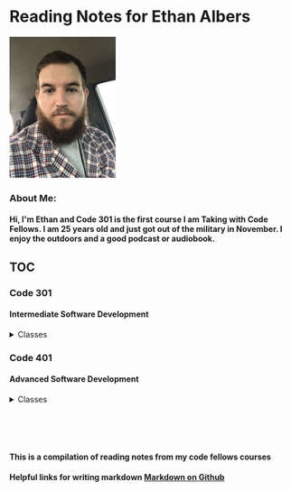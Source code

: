 # Reading Notes for Ethan Albers

<img src="Headshot.jpeg" height=250px>

### About Me:

#### Hi, I'm Ethan and Code 301 is the first course I am Taking with Code Fellows. I am 25 years old and just got out of the military in November. I enjoy the outdoors and a good podcast or audiobook.

## TOC

### Code 301

#### Intermediate Software Development

<details close><summary>Classes</summary>

<a href="https://github.com/ekalbers/reading-notes/blob/main/301/class01.md">Class 01 - Intro to React and Components</a>
<br>
<a href="https://github.com/ekalbers/reading-notes/blob/main/301/class02.md">Class 02 - State and Props</a>
<br>
<a href="https://github.com/ekalbers/reading-notes/blob/main/301/class03.md">Class 03 - Passing Functions as Props</a>
<br>
<a href="https://github.com/ekalbers/reading-notes/blob/main/301/class04.md">Class 04 - React and Forms</a>
<br>
<a href="https://github.com/ekalbers/reading-notes/blob/main/301/class05.md">Class 05 - Putting it all together</a>
<br>
<a href="https://github.com/ekalbers/reading-notes/blob/main/301/class06.md">Class 06 - NODE.JS</a>
<br>
<a href="https://github.com/ekalbers/reading-notes/blob/main/301/class07.md">Class 07</a>
<br>
<a href="https://github.com/ekalbers/reading-notes/blob/main/301/class08.md">Class 08</a>
<br>
<a href="https://github.com/ekalbers/reading-notes/blob/main/301/class09.md">Class 09</a>
<br>
<a href="https://github.com/ekalbers/reading-notes/blob/main/301/class10.md">Class 10 - In memory storage</a>
<br>
<a href="https://github.com/ekalbers/reading-notes/blob/main/301/class11.md">Class 11 - 
MongoDB and Mongoose</a>
<br>
<a href="https://github.com/ekalbers/reading-notes/blob/main/301/class12.md">Class 12</a>
<br>
<a href="https://github.com/ekalbers/reading-notes/blob/main/301/class13.md">Class 13</a>
<br>
<a href="https://github.com/ekalbers/reading-notes/blob/main/301/class014.md">Class 14</a>
<br>
<a href="https://github.com/ekalbers/reading-notes/blob/main/301/class15.md">Class 15</a>
<br>

</details>

### Code 401

#### Advanced Software Development

<details close><summary>Classes</summary>

- [SQL Prework](https://github.com/ekalbers/reading-notes/blob/main/401/SQL%20prework/assignmentSubmit.md)
- [Terminal Prework](https://github.com/ekalbers/reading-notes/blob/main/401/terminal.md)
- [Class01](https://github.com/ekalbers/reading-notes/blob/main/401/class01.md)
- [Class02 - Testing and Modules](https://github.com/ekalbers/reading-notes/blob/main/401/class02.md)
- [Class03 - FileIO & Exceptions](https://github.com/ekalbers/reading-notes/blob/main/401/class03.md)
- [Class04](https://github.com/ekalbers/reading-notes/blob/main/401/class04.md)


</details>

<br><br><br>

#### This is a compilation of reading notes from my code fellows courses

#### Helpful links for writing markdown [Markdown on Github](https://docs.github.com/en/get-started/writing-on-github/getting-started-with-writing-and-formatting-on-github/basic-writing-and-formatting-syntax)
